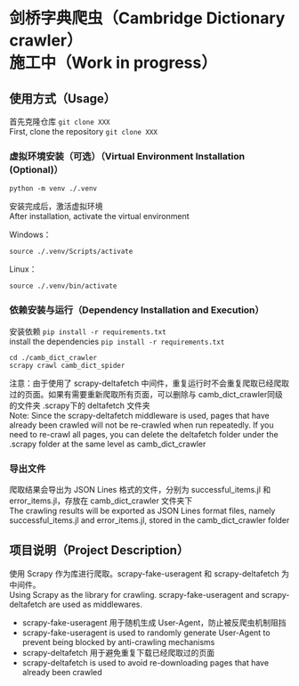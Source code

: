 # 剑桥字典爬虫（Cambridge Dictionary crawler）**施工中（Work in progress）**

## 使用方式（Usage）
首先克隆仓库 `git clone XXX`<br>
First, clone the repository `git clone XXX`<br>

### 虚拟环境安装（可选）（Virtual Environment Installation (Optional)）
```shell
python -m venv ./.venv
```
安装完成后，激活虚拟环境<br>
After installation, activate the virtual environment<br>

Windows：
```
source ./.venv/Scripts/activate 
```
Linux：
```shell
source ./.venv/bin/activate
```

### 依赖安装与运行（Dependency Installation and Execution）
安装依赖 `pip install -r requirements.txt`<br>
install the dependencies `pip install -r requirements.txt`<br>


```shell
cd ./camb_dict_crawler
scrapy crawl camb_dict_spider
```

注意：由于使用了 scrapy-deltafetch 中间件，重复运行时不会重复爬取已经爬取过的页面。如果有需要重新爬取所有页面，可以删除与 camb_dict_crawler同级的文件夹 .scrapy下的 deltafetch 文件夹<br>
Note: Since the scrapy-deltafetch middleware is used, pages that have already been crawled will not be re-crawled when run repeatedly. If you need to re-crawl all pages, you can delete the deltafetch folder under the .scrapy folder at the same level as camb_dict_crawler<br>

### 导出文件
爬取结果会导出为 JSON Lines 格式的文件，分别为 successful_items.jl 和 error_items.jl，存放在 camb_dict_crawler 文件夹下<br>
The crawling results will be exported as JSON Lines format files, namely successful_items.jl and error_items.jl, stored in the camb_dict_crawler folder<br>

## 项目说明（Project Description）
使用 Scrapy 作为库进行爬取。scrapy-fake-useragent 和 scrapy-deltafetch 为中间件。<br>
Using Scrapy as the library for crawling. scrapy-fake-useragent and scrapy-deltafetch are used as middlewares.<br>
- scrapy-fake-useragent 用于随机生成 User-Agent，防止被反爬虫机制阻挡<br>
- scrapy-fake-useragent is used to randomly generate User-Agent to prevent being blocked by anti-crawling mechanisms<br>
- scrapy-deltafetch 用于避免重复下载已经爬取过的页面<br>
- scrapy-deltafetch is used to avoid re-downloading pages that have already been crawled<br>